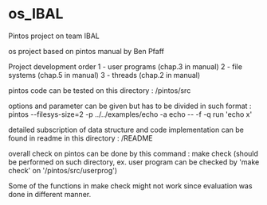# os_IBAL
Pintos project on team IBAL

os project based on pintos manual by Ben Pfaff

Project development order
1 - user programs (chap.3 in manual)
2 - file systems (chap.5 in manual)
3 - threads (chap.2 in manual)

pintos code can be tested on this directory : 
/pintos/src

options and parameter can be given but has to be divided in such format : 
pintos --filesys-size=2 -p ../../examples/echo -a echo -- -f -q run 'echo x'

detailed subscription of data structure and code implementation can be found in readme in this directory : 
/README

overall check on pintos can be done by this command : 
make check
(should be performed on such directory, ex. user program can be checked by 'make check' on '/pintos/src/userprog')

Some of the functions in make check might not work since evaluation was done in different manner.
